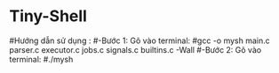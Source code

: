 # Tiny-Shell

#Hướng dẫn sử dụng :
#-Bước 1: Gõ vào terminal: 
#gcc -o mysh main.c parser.c executor.c jobs.c signals.c builtins.c -Wall
#-Bước 2: Gõ vào terminal:
#./mysh